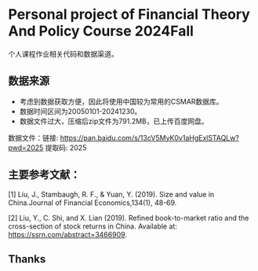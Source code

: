 # Personal project of Financial Theory And Policy Course 2024Fall

个人课程作业相关代码和数据渠道。

## 数据来源

- 考虑到数据获取方便，因此将使用中国较为常用的CSMAR数据库。
- 数据时间区间为20050101-20241230。
- 数据文件过大，压缩后zip文件为791.2MB，已上传百度网盘。

数据文件：链接: https://pan.baidu.com/s/13cV5MyK0v1aHgExlSTAQLw?pwd=2025 提取码: 2025 

## 主要参考文献：

[1] Liu, J., Stambaugh, R. F., & Yuan, Y. (2019). Size and value in China.Journal of Financial Economics,134(1), 48-69.

[2] Liu, Y., C. Shi, and X. Lian (2019). Refined book-to-market ratio and the cross-section of stock returns in China. Available at: https://ssrn.com/abstract=3466909.

## Thanks
